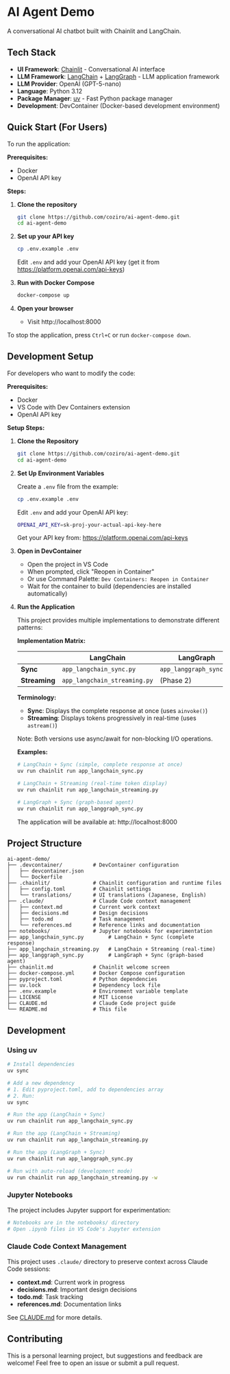 # AI Agent Demo

A conversational AI chatbot built with Chainlit and LangChain.

## Tech Stack

- **UI Framework**: [Chainlit](https://docs.chainlit.io/) - Conversational AI interface
- **LLM Framework**: [LangChain](https://python.langchain.com/) + [LangGraph](https://langchain-ai.github.io/langgraph/) - LLM application framework
- **LLM Provider**: OpenAI (GPT-5-nano)
- **Language**: Python 3.12
- **Package Manager**: [uv](https://docs.astral.sh/uv/) - Fast Python package manager
- **Development**: DevContainer (Docker-based development environment)

## Quick Start (For Users)

To run the application:

**Prerequisites:**
- Docker
- OpenAI API key

**Steps:**

1. **Clone the repository**
   ```bash
   git clone https://github.com/coziro/ai-agent-demo.git
   cd ai-agent-demo
   ```

2. **Set up your API key**
   ```bash
   cp .env.example .env
   ```
   Edit `.env` and add your OpenAI API key (get it from https://platform.openai.com/api-keys)

3. **Run with Docker Compose**
   ```bash
   docker-compose up
   ```

4. **Open your browser**
   - Visit http://localhost:8000

To stop the application, press `Ctrl+C` or run `docker-compose down`.

## Development Setup

For developers who want to modify the code:

**Prerequisites:**
- Docker
- VS Code with Dev Containers extension
- OpenAI API key

**Setup Steps:**

1. **Clone the Repository**
   ```bash
   git clone https://github.com/coziro/ai-agent-demo.git
   cd ai-agent-demo
   ```

2. **Set Up Environment Variables**

   Create a `.env` file from the example:
   ```bash
   cp .env.example .env
   ```

   Edit `.env` and add your OpenAI API key:
   ```bash
   OPENAI_API_KEY=sk-proj-your-actual-api-key-here
   ```

   Get your API key from: https://platform.openai.com/api-keys

3. **Open in DevContainer**
   - Open the project in VS Code
   - When prompted, click "Reopen in Container"
   - Or use Command Palette: `Dev Containers: Reopen in Container`
   - Wait for the container to build (dependencies are installed automatically)

4. **Run the Application**

   This project provides multiple implementations to demonstrate different patterns:

   **Implementation Matrix:**

   |              | LangChain                     | LangGraph                |
   |--------------|-------------------------------|--------------------------|
   | **Sync**     | `app_langchain_sync.py`       | `app_langgraph_sync.py`  |
   | **Streaming**| `app_langchain_streaming.py`  | (Phase 2)                |

   **Terminology:**
   - **Sync**: Displays the complete response at once (uses `ainvoke()`)
   - **Streaming**: Displays tokens progressively in real-time (uses `astream()`)

   Note: Both versions use async/await for non-blocking I/O operations.

   **Examples:**
   ```bash
   # LangChain + Sync (simple, complete response at once)
   uv run chainlit run app_langchain_sync.py

   # LangChain + Streaming (real-time token display)
   uv run chainlit run app_langchain_streaming.py

   # LangGraph + Sync (graph-based agent)
   uv run chainlit run app_langgraph_sync.py
   ```

   The application will be available at: http://localhost:8000

## Project Structure

```
ai-agent-demo/
├── .devcontainer/          # DevContainer configuration
│   ├── devcontainer.json
│   └── Dockerfile
├── .chainlit/              # Chainlit configuration and runtime files
│   ├── config.toml         # Chainlit settings
│   └── translations/       # UI translations (Japanese, English)
├── .claude/                # Claude Code context management
│   ├── context.md          # Current work context
│   ├── decisions.md        # Design decisions
│   ├── todo.md             # Task management
│   └── references.md       # Reference links and documentation
├── notebooks/              # Jupyter notebooks for experimentation
├── app_langchain_sync.py        # LangChain + Sync (complete response)
├── app_langchain_streaming.py   # LangChain + Streaming (real-time)
├── app_langgraph_sync.py        # LangGraph + Sync (graph-based agent)
├── chainlit.md             # Chainlit welcome screen
├── docker-compose.yml      # Docker Compose configuration
├── pyproject.toml          # Python dependencies
├── uv.lock                 # Dependency lock file
├── .env.example            # Environment variable template
├── LICENSE                 # MIT License
├── CLAUDE.md               # Claude Code project guide
└── README.md               # This file
```

## Development

### Using uv

```bash
# Install dependencies
uv sync

# Add a new dependency
# 1. Edit pyproject.toml, add to dependencies array
# 2. Run:
uv sync

# Run the app (LangChain + Sync)
uv run chainlit run app_langchain_sync.py

# Run the app (LangChain + Streaming)
uv run chainlit run app_langchain_streaming.py

# Run the app (LangGraph + Sync)
uv run chainlit run app_langgraph_sync.py

# Run with auto-reload (development mode)
uv run chainlit run app_langchain_streaming.py -w
```

### Jupyter Notebooks

The project includes Jupyter support for experimentation:

```bash
# Notebooks are in the notebooks/ directory
# Open .ipynb files in VS Code's Jupyter extension
```

### Claude Code Context Management

This project uses `.claude/` directory to preserve context across Claude Code sessions:

- **context.md**: Current work in progress
- **decisions.md**: Important design decisions
- **todo.md**: Task tracking
- **references.md**: Documentation links

See [CLAUDE.md](CLAUDE.md) for more details.

## Contributing

This is a personal learning project, but suggestions and feedback are welcome! Feel free to open an issue or submit a pull request.

